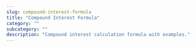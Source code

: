 ```yaml
---
slug: compound-interest-formula
title: "Compound Interest Formula"
category: ""
subcategory: ""
description: "Compound interest calculation formula with examples."
---
```


